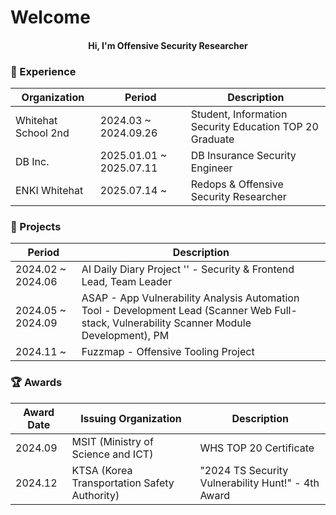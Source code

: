 # Welcome
<div align="center">
  <h4>Hi, I'm Offensive Security Researcher</h4>
</div>

<h3>🏢 Experience</h3>

| Organization | Period | Description |
|---|---|---|
| Whitehat School 2nd | 2024.03 ~ 2024.09.26 | Student, Information Security Education TOP 20 Graduate |
| DB Inc. | 2025.01.01 ~ 2025.07.11 | DB Insurance Security Engineer |
| ENKI Whitehat | 2025.07.14 ~ | Redops & Offensive Security Researcher |

<h3>📃 Projects</h3>

| Period | Description |
| --- | --- |
| 2024.02 ~ 2024.06 | AI Daily Diary Project '<a href="https://github.com/kookmin-sw/capstone-2024-13"></a>' - Security & Frontend Lead, Team Leader |
| 2024.05 ~ 2024.09 | ASAP - App Vulnerability Analysis Automation Tool - Development Lead (Scanner Web Full-stack, Vulnerability Scanner Module Development), PM |
| 2024.11 ~ | Fuzzmap - Offensive Tooling Project |

<h3>🏆 Awards</h3>

| Award Date | Issuing Organization | Description |
|---|---|---|
| 2024.09 | MSIT (Ministry of Science and ICT) | WHS TOP 20 Certificate |
| 2024.12 | KTSA (Korea Transportation Safety Authority)  | "2024 TS Security Vulnerability Hunt!" - 4th Award |

<br />

